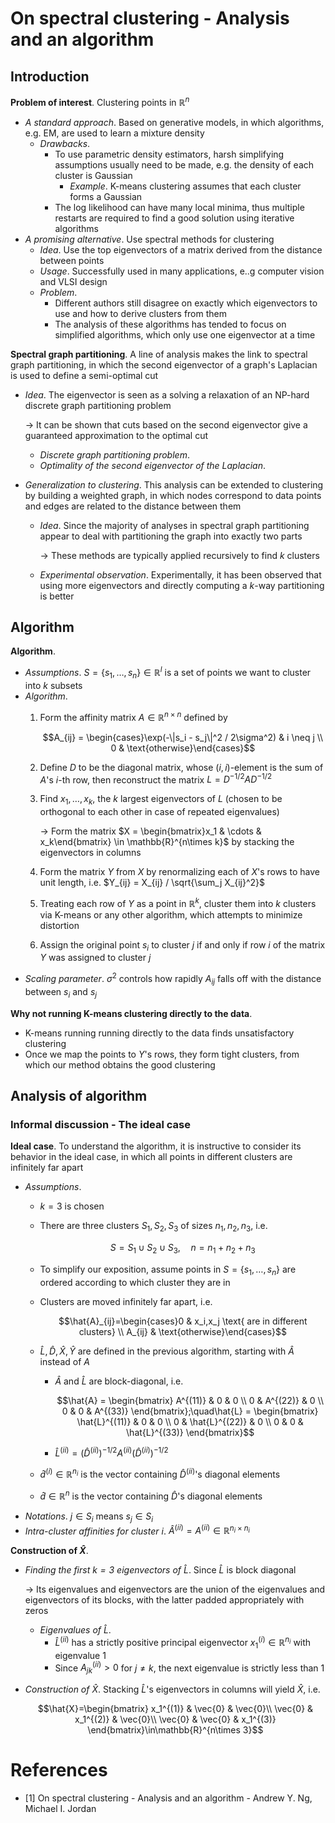 # On spectral clustering - Analysis and an algorithm
## Introduction
**Problem of interest**. Clustering points in $\mathbb{R}^n$
* *A standard approach*. Based on generative models, in which algorithms, e.g. EM, are used to learn a mixture density
    * *Drawbacks*.
        * To use parametric density estimators, harsh simplifying assumptions usually need to be made, e.g. the density of each cluster is Gaussian
            * *Example*. K-means clustering assumes that each cluster forms a Gaussian
        * The log likelihood can have many local minima, thus multiple restarts are required to find a good solution using iterative algorithms
* *A promising alternative*. Use spectral methods for clustering
    * *Idea*. Use the top eigenvectors of a matrix derived from the distance between points
    * *Usage*. Successfully used in many applications, e..g computer vision and VLSI design
    * *Problem*. 
        * Different authors still disagree on exactly which eigenvectors to use and how to derive clusters from them
        * The analysis of these algorithms has tended to focus on simplified algorithms, which only use one eigenvector at a time

**Spectral graph partitioning**. A line of analysis makes the link to spectral graph partitioning, in which the second eigenvector of a graph's Laplacian is used to define a semi-optimal cut
* *Idea*. The eigenvector is seen as a solving a relaxation of an NP-hard discrete graph partitioning problem

    $\to$ It can be shown that cuts based on the second eigenvector give a guaranteed approximation to the optimal cut
    * *Discrete graph partitioning problem*.
    * *Optimality of the second eigenvector of the Laplacian*.
* *Generalization to clustering*. This analysis can be extended to clustering by building a weighted graph, in which nodes correspond to data points and edges are related to the distance between them
    * *Idea*. Since the majority of analyses in spectral graph partitioning appear to deal with partitioning the graph into exactly two parts

        $\to$ These methods are typically applied recursively to find $k$ clusters
    * *Experimental observation*. Experimentally, it has been observed that using more eigenvectors and directly computing a $k$-way partitioning is better

## Algorithm
**Algorithm**.
* *Assumptions*. $S = \{s_1,\dots,s_n\} \in \mathbb{R}^l$ is a set of points we want to cluster into $k$ subsets
* *Algorithm*.
    1. Form the affinity matrix $A\in\mathbb{R}^{n\times n}$ defined by

        $$A_{ij} = \begin{cases}\exp(-\|s_i - s_j\|^2 / 2\sigma^2) & i \neq j \\ 0 & \text{otherwise}\end{cases}$$
    
    2. Define $D$ to be the diagonal matrix, whose $(i,i)$-element is the sum of $A$'s $i$-th row, then reconstruct the matrix $L = D^{-1/2} A D^{-1/2}$
    3. Find $x_1,\dots,x_k$, the $k$ largest eigenvectors of $L$ (chosen to be orthogonal to each other in case of repeated eigenvalues)

        $\to$ Form the matrix $X = \begin{bmatrix}x_1 & \cdots & x_k\end{bmatrix} \in \mathbb{R}^{n\times k}$ by stacking the eigenvectors in columns
    4. Form the matrix $Y$ from $X$ by renormalizing each of $X$'s rows to have unit length, i.e. $Y_{ij} = X_{ij} / \sqrt{\sum_j X_{ij}^2}$
    5. Treating each row of $Y$ as a point in $\mathbb{R}^k$, cluster them into $k$ clusters via K-means or any other algorithm, which attempts to minimize distortion
    6. Assign the original point $s_i$ to cluster $j$ if and only if row $i$ of the matrix $Y$ was assigned to cluster $j$
 * *Scaling parameter*. $\sigma^2$ controls how rapidly $A_{ij}$ falls off with the distance between $s_i$ and $s_j$

**Why not running K-means clustering directly to the data**.
* K-means running running directly to the data finds unsatisfactory clustering
* Once we map the points to $Y$'s rows, they form tight clusters, from which our method obtains the good clustering

## Analysis of algorithm
### Informal discussion - The ideal case
**Ideal case**. To understand the algorithm, it is instructive to consider its behavior in the ideal case, in which all points in different clusters are infinitely far apart
* *Assumptions*.
    * $k=3$ is chosen
    * There are three clusters $S_1,S_2,S_3$ of sizes $n_1,n_2,n_3$, i.e.

        $$S=S_1\cup S_2 \cup S_3,\quad n=n_1 + n_2 + n_3$$
    * To simplify our exposition, assume points in $S=\{s_1,\dots,s_n\}$ are ordered according to which cluster they are in
    * Clusters are moved infinitely far apart, i.e. 

        $$\hat{A}_{ij}=\begin{cases}0 & x_i,x_j \text{ are in different clusters} \\ A_{ij} & \text{otherwise}\end{cases}$$
    * $\hat{L},\hat{D},\hat{X},\hat{Y}$ are defined in the previous algorithm, starting with $\hat{A}$ instead of $A$
        * $\hat{A}$ and $\hat{L}$ are block-diagonal, i.e.

            $$\hat{A} = \begin{bmatrix}
            A^{(11)} & 0 & 0 \\ 0 & A^{(22)} & 0 \\ 0 & 0 & A^{(33)}
            \end{bmatrix};\quad\hat{L} = \begin{bmatrix}
            \hat{L}^{(11)} & 0 & 0 \\ 0 & \hat{L}^{(22)} & 0 \\ 0 & 0 & \hat{L}^{(33)}
            \end{bmatrix}$$
        
        * $\hat{L}^{(ii)} = (\hat{D}^{(ii)})^{-1/2} A^{(ii)} (\hat{D}^{(ii)})^{-1/2}$
    * $\hat{d}^{(i)} \in \mathbb{R}^{n_i}$ is the vector containing $\hat{D}^{(ii)}$'s diagonal elements
    * $\hat{d}\in\mathbb{R}^n$ is the vector containing $\hat{D}$'s diagonal elements
* *Notations*. $j\in S_i$ means $s_j \in S_i$
* *Intra-cluster affinities for cluster $i$*. $\hat{A}^{(ii)} = A^{(ii)} \in \mathbb{R}^{n_i\times n_i}$

**Construction of $\hat{X}$**.
* *Finding the first $k=3$ eigenvectors of $\hat{L}$*. Since $\hat{L}$ is block diagonal
    
    $\to$ Its eigenvalues and eigenvectors are the union of the eigenvalues and eigenvectors of its blocks, with the latter padded appropriately with zeros
    * *Eigenvalues of $\hat{L}$*.
        * $\hat{L}^{(ii)}$ has a strictly positive principal eigenvector $x_1^{(i)} \in \mathbb{R}^{n_i}$ with eigenvalue $1$
        * Since $A_{jk}^{(ii)} > 0$ for $j\neq k$, the next eigenvalue is strictly less than $1$
* *Construction of $\hat{X}$*. Stacking $\hat{L}$'s eigenvectors in columns will yield $\hat{X}$, i.e.

    $$\hat{X}=\begin{bmatrix}
    x_1^{(1)} & \vec{0} & \vec{0}\\
    \vec{0} & x_1^{(2)} & \vec{0}\\
    \vec{0} & \vec{0} & x_1^{(3)}
    \end{bmatrix}\in\mathbb{R}^{n\times 3}$$

# References
* [1] On spectral clustering - Analysis and an algorithm - Andrew Y. Ng, Michael I. Jordan
